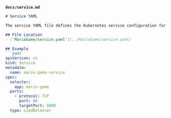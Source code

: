 
**`docs/service.md`**
```markdown
# Service YAML

The service YAML file defines the Kubernetes service configuration for exposing the MarioGame application.

## File Location
- [`MarioGame/service.yaml`](../MarioGame/service.yaml)

## Example
```yaml
apiVersion: v1
kind: Service
metadata:
  name: mario-game-service
spec:
  selector:
    app: mario-game
  ports:
    - protocol: TCP
      port: 80
      targetPort: 8080
  type: LoadBalancer
